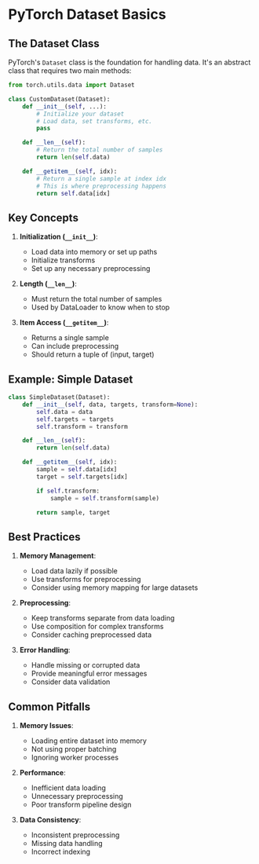 # PyTorch Dataset Basics

## The Dataset Class

PyTorch's `Dataset` class is the foundation for handling data. It's an abstract class that requires two main methods:

```python
from torch.utils.data import Dataset

class CustomDataset(Dataset):
    def __init__(self, ...):
        # Initialize your dataset
        # Load data, set transforms, etc.
        pass

    def __len__(self):
        # Return the total number of samples
        return len(self.data)

    def __getitem__(self, idx):
        # Return a single sample at index idx
        # This is where preprocessing happens
        return self.data[idx]
```

## Key Concepts

1. **Initialization (`__init__`)**:

   - Load data into memory or set up paths
   - Initialize transforms
   - Set up any necessary preprocessing

2. **Length (`__len__`)**:

   - Must return the total number of samples
   - Used by DataLoader to know when to stop

3. **Item Access (`__getitem__`)**:
   - Returns a single sample
   - Can include preprocessing
   - Should return a tuple of (input, target)

## Example: Simple Dataset

```python
class SimpleDataset(Dataset):
    def __init__(self, data, targets, transform=None):
        self.data = data
        self.targets = targets
        self.transform = transform

    def __len__(self):
        return len(self.data)

    def __getitem__(self, idx):
        sample = self.data[idx]
        target = self.targets[idx]

        if self.transform:
            sample = self.transform(sample)

        return sample, target
```

## Best Practices

1. **Memory Management**:

   - Load data lazily if possible
   - Use transforms for preprocessing
   - Consider using memory mapping for large datasets

2. **Preprocessing**:

   - Keep transforms separate from data loading
   - Use composition for complex transforms
   - Consider caching preprocessed data

3. **Error Handling**:
   - Handle missing or corrupted data
   - Provide meaningful error messages
   - Consider data validation

## Common Pitfalls

1. **Memory Issues**:

   - Loading entire dataset into memory
   - Not using proper batching
   - Ignoring worker processes

2. **Performance**:

   - Inefficient data loading
   - Unnecessary preprocessing
   - Poor transform pipeline design

3. **Data Consistency**:
   - Inconsistent preprocessing
   - Missing data handling
   - Incorrect indexing
